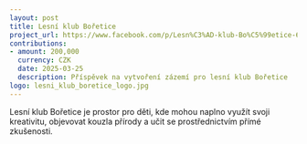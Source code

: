 ```yaml
---
layout: post
title: Lesní klub Bořetice
project_url: https://www.facebook.com/p/Lesn%C3%AD-klub-Bo%C5%99etice-61573398635647/
contributions:
- amount: 200,000
  currency: CZK
  date: 2025-03-25
  description: Příspěvek na vytvoření zázemí pro lesní klub Bořetice
logo: lesni_klub_boretice_logo.jpg
---
```



Lesní klub Bořetice je prostor pro děti, kde mohou naplno využít svoji kreativitu, objevovat kouzla přírody a učit se prostřednictvím přímé zkušenosti. 
